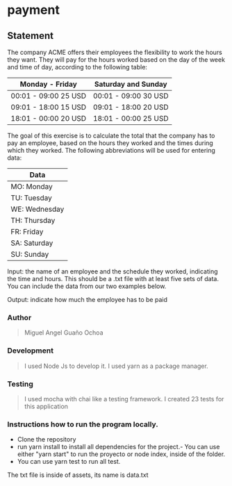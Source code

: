 # payment

## Statement
The company ACME offers their employees the flexibility to work the hours they want. They will pay for the hours worked based on the day of 
the week and time of day, according to the following table:

| Monday - Friday| Saturday and Sunday |
| -------------  | ------------- |
| 00:01 - 09:00 25 USD   | 00:01 - 09:00 30 USD  |
| 09:01 - 18:00 15 USD  | 09:01 - 18:00 20 USD  |
| 18:01 - 00:00 20 USD | 18:01 - 00:00 25 USD |


The goal of this exercise is to calculate the total that the company has to pay an employee, based on the hours they worked and the times 
during which they worked. The following abbreviations will be used for entering data:
 
 | Data  | 
| ------------- |
|MO: Monday | 
| TU: Tuesday  |
| WE: Wednesday  |
|TH: Thursday |
| FR: Friday  |
| SA: Saturday  |
|SU: Sunday |

Input: the name of an employee and the schedule they worked, indicating the time and hours. This should be a .txt file with at least five sets of data. You can include the data from our two examples below.

Output: indicate how much the employee has to be paid
### Author
> Miguel Angel Guaño Ochoa


### Development
> I used Node Js to develop it.
> I used yarn as a  package manager.
### Testing 
> I used mocha with chai like a testing framework.
> I created 23 tests for this application
### Instructions how to run the program locally.
- Clone the repository
- run yarn install to install all dependencies for the project.- You can use either "yarn start" to run the proyecto or node index, inside of the folder.
- You can use yarn test to run all test.

The txt file is inside of assets, its name is data.txt

